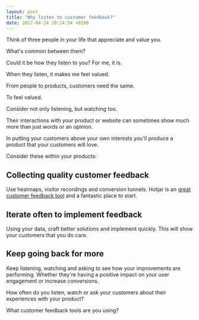 ```yaml
---
layout: post
title: "​Why listen to customer feedback?"
date: 2017-04-24 20:14:54 +0100
---
```

Think of three people in your life that appreciate and value you.

What's common between them?

Could it be how they listen to you? For me, it is.

When they listen, it makes me feel valued.

From people to products, customers need the same.

To feel valued.

Consider not only listening, but watching too.

Their interactions with your product or website can sometimes show much more than just words or an opinion.

In putting your customers above your own interests you'll produce a product that your customers will love.

Consider these within your products:

## Collecting quality customer feedback ##
Use heatmaps, visitor recordings and conversion tunnels. Hotjar is an [great customer feedback tool](https://hotjar.com) and a fantastic place to start.

## Iterate often to implement feedback ##
Using your data, craft better solutions and implement quickly. This will show your customers that you do care.

## Keep going back for more ##
Keep listening, watching and asking to see how your improvements are performing. Whether they're having a positive impact on your user engagement or increase conversions.

How often do you listen, watch or ask your customers about their experiences with your product?

What customer feedback tools are you using?